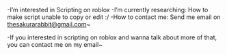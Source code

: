 -I’m interested in Scripting on roblox
-I’m currently researching: How to make script unable to copy or edit :/
-How to contact me: Send me email on thesakurarabbit@gmail.com~

-If you interested in scripting on roblox and wanna talk about more of that, you can contact me on my email~
